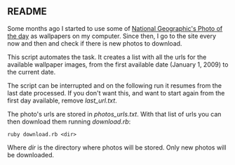 README
------

Some months ago I started to use some of [National Geographic's Photo of the day](http://photography.nationalgeographic.com/photography/photo-of-the-day/) as wallpapers on my computer. Since then, I go to the site every now and then and check if there is new photos to download.

This script automates the task. It creates a list with all the urls for the available wallpaper images, from the first available date (January 1, 2009) to the current date.

The script can be interrupted and on the following run it resumes from the last date processed. If you don't want this, and want to start again from the first day available, remove *last_url.txt*.

The photo's urls are stored in *photos_urls.txt*. With that list of urls you can then download them running *download.rb*:

    ruby download.rb <dir>

Where *dir* is the directory where photos will be stored. Only new photos will be downloaded.
